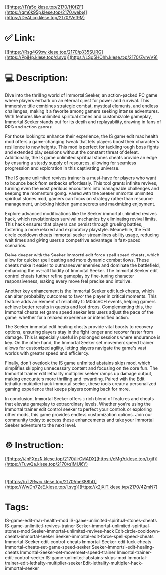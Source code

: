 [![https://1Ya5o.klese.top/2170/H0fZF](https://qm6k95p.klese.top/2170.webp)](https://DeALcq.klese.top/2170/Vef9M)
# ✅ Link:
[![https://Rsg4G9bw.klese.top/2170/p335SURG](https://PpjHp.klese.top/d.svg)](https://LSg5HOhh.klese.top/2170/ZvnvV9)
# 💻 Description:
Dive into the thrilling world of Immortal Seeker, an action-packed PC game where players embark on an eternal quest for power and survival. This immersive title combines strategic combat, mystical elements, and endless challenges, making it a favorite among gamers seeking intense adventures. With features like unlimited spiritual stones and customizable gameplay, Immortal Seeker stands out for its depth and replayability, drawing in fans of RPG and action genres.



For those looking to enhance their experience, the IS game edit max health mod offers a game-changing tweak that lets players boost their character's resilience to new heights. This mod is perfect for tackling tough boss fights and extended play sessions without the constant threat of defeat. Additionally, the IS game unlimited spiritual stones cheats provide an edge by ensuring a steady supply of resources, allowing for seamless progression and exploration in this captivating universe.



The IS game unlimited revives trainer is a must-have for players who want to bounce back from setbacks effortlessly. This tool grants infinite revives, turning even the most perilous encounters into manageable challenges and keeping the momentum going. Paired with the Seeker immortal unlimited spiritual stones mod, gamers can focus on strategy rather than resource management, unlocking hidden game secrets and maximizing enjoyment.



Explore advanced modifications like the Seeker immortal unlimited revives hack, which revolutionizes survival mechanics by eliminating revival limits. This hack ensures that players can persist through grueling battles, fostering a more relaxed and exploratory playstyle. Meanwhile, the Edit circle cooldown cheats immortal seeker streamlines ability usage, reducing wait times and giving users a competitive advantage in fast-paced scenarios.



Delve deeper with the Seeker immortal edit force spell speed cheats, which allow for quicker spell casting and more dynamic combat flows. These cheats make it easier to outmaneuver enemies and dominate the battlefield, enhancing the overall fluidity of Immortal Seeker. The Immortal Seeker edit control cheats further refine gameplay by fine-tuning character responsiveness, making every move feel precise and intuitive.



Another key enhancement is the Immortal Seeker edit luck cheats, which can alter probability outcomes to favor the player in critical moments. This feature adds an element of reliability to M0dcVCH events, helping gamers achieve better results in quests and loot drops. Complementing this, the Immortal cheats set game speed seeker lets users adjust the pace of the game, whether for a relaxed experience or intensified action.



The Seeker immortal edit healing cheats provide vital boosts to recovery options, ensuring players stay in the fight longer and recover faster from damage. This is especially useful in prolonged sessions where endurance is key. On the other hand, the Immortal Seeker set movement speed trainer allows for customized agility, letting players navigate the game's vast worlds with greater speed and efficiency.



Finally, don't overlook the IS game unlimited abstains skips mod, which simplifies skipping unnecessary content and focusing on the core fun. The Immortal trainer edit lethality multiplier seeker ramps up damage output, making encounters more thrilling and rewarding. Paired with the Edit lethality multiplier hack immortal seeker, these tools create a personalized gaming experience that keeps players coming back for more.



In conclusion, Immortal Seeker offers a rich blend of features and cheats that elevate gameplay to extraordinary levels. Whether you're using the Immortal trainer edit control seeker to perfect your controls or exploring other mods, this game provides endless customization options. Join our community today to access these enhancements and take your Immortal Seeker adventure to the next level.

# ⚙️ Instruction:
[![https://JnFXpzN.klese.top/2170/llrCMADX](https://cMg7r.klese.top/i.gif)](https://TuwQa.klese.top/2170/q1MUi6Y)
#
[![https://uT2Rwru.klese.top/2170/meS88bD](https://WwDn7ZeE.klese.top/l.svg)](https://x2jXlT.klese.top/2170/4ZmN7)
# Tags:
IS-game-edit-max-health-mod IS-game-unlimited-spiritual-stones-cheats IS-game-unlimited-revives-trainer Seeker-immortal-unlimited-spiritual-stones-mod Seeker-immortal-unlimited-revives-hack Edit-circle-cooldown-cheats-immortal-seeker Seeker-immortal-edit-force-spell-speed-cheats Immortal-Seeker-edit-control-cheats Immortal-Seeker-edit-luck-cheats Immortal-cheats-set-game-speed-seeker Seeker-immortal-edit-healing-cheats Immortal-Seeker-set-movement-speed-trainer Immortal-trainer-edit-control-seeker IS-game-unlimited-abstains-skips-mod Immortal-trainer-edit-lethality-multiplier-seeker Edit-lethality-multiplier-hack-immortal-seeker






